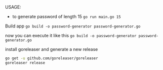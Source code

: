 USAGE:

- to generate password of length 15 `go run main.go 15`


Build app `go build -o password-generator password-generator.go`

now you can execute it like this `go build -o password-generator password-generator.go`

install goreleaser and generate a new release
```sh
go get -u github.com/goreleaser/goreleaser
goreleaser release
```